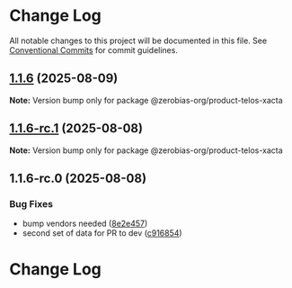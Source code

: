 # Change Log

All notable changes to this project will be documented in this file.
See [Conventional Commits](https://conventionalcommits.org) for commit guidelines.

## [1.1.6](https://github.com/zerobias-org/product/compare/@zerobias-org/product-telos-xacta@1.1.6-rc.1...@zerobias-org/product-telos-xacta@1.1.6) (2025-08-09)

**Note:** Version bump only for package @zerobias-org/product-telos-xacta





## [1.1.6-rc.1](https://github.com/zerobias-org/product/compare/@zerobias-org/product-telos-xacta@1.1.6-rc.0...@zerobias-org/product-telos-xacta@1.1.6-rc.1) (2025-08-08)

**Note:** Version bump only for package @zerobias-org/product-telos-xacta





## 1.1.6-rc.0 (2025-08-08)


### Bug Fixes

* bump vendors needed ([8e2e457](https://github.com/zerobias-org/product/commit/8e2e457e0b5d7141a05e8f2c178bc2854f2b7178))
* second set of data for PR to dev ([c916854](https://github.com/zerobias-org/product/commit/c916854bcf229b1c2042ffdea18472d66a061aaf))





# Change Log
